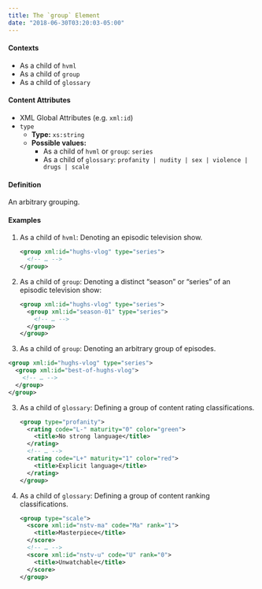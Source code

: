 ```yaml
---
title: The `group` Element
date: "2018-06-30T03:20:03-05:00"
---
```


#### Contexts

- As a child of `hvml`
- As a child of `group`
- As a child of `glossary`

#### Content Attributes

- XML Global Attributes (e.g. `xml:id`)
- `type`
   - **Type:** `xs:string`
   - **Possible values:**
      - As a child of `hvml` or `group`: `series`
      - As a child of `glossary`: `profanity | nudity | sex | violence | drugs | scale`

#### Definition

An arbitrary grouping.

#### Examples

1. As a child of `hvml`: Denoting an episodic television show.

   ```xml
   <group xml:id="hughs-vlog" type="series">
     <!-- … -->
   </group>
   ```
2. As a child of `group`: Denoting a distinct “season” or “series” of an episodic television show:

   ```xml
   <group xml:id="hughs-vlog" type="series">
     <group xml:id="season-01" type="series">
       <!-- … -->
     </group>
   </group>
   ```
2. As a child of `group`: Denoting an arbitrary group of episodes.

  ```xml
  <group xml:id="hughs-vlog" type="series">
    <group xml:id="best-of-hughs-vlog">
      <!-- … -->
    </group>
  </group>
  ```
3. As a child of `glossary`: Defining a group of content rating classifications.

   ```xml
   <group type="profanity">
     <rating code="L-" maturity="0" color="green">
       <title>No strong language</title>
     </rating>
     <!-- … -->
     <rating code="L+" maturity="1" color="red">
       <title>Explicit language</title>
     </rating>
   </group>
   ```
4. As a child of `glossary`: Defining a group of content ranking classifications.

   ```xml
   <group type="scale">
     <score xml:id="nstv-ma" code="Ma" rank="1">
       <title>Masterpiece</title>
     </score>
     <!-- … -->
     <score xml:id="nstv-u" code="U" rank="0">
       <title>Unwatchable</title>
     </score>
   </group>
   ```
